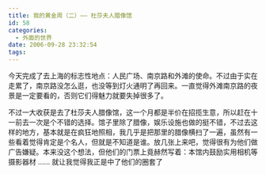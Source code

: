 ```yaml
---
title: 我的黄金周（二）—— 杜莎夫人腊像馆
id: 58
categories:
  - 外面的世界
date: 2006-09-28 23:32:54
tags:
---
```


今天完成了去上海的标志性地点：人民广场、南京路和外滩的使命。不过由于实在走累了，南京路没怎么逛，也没等到灯火通明了再回来。一直觉得外滩南京路的夜景是一定要看的，否则它们得魅力就要失掉很多了。

不过一大收获是去了杜莎夫人腊像馆，这一个月都是半价在招揽生意，所以赶在十一前去一次是个不错的选择。馆子里除了腊像，娱乐设施也做的挺不错，不过去这样的地方，基本就是在疯狂地照相，我几乎是把那里的腊像横扫了一遍，虽然有一些看着觉得肯定是个名人，但就是不知道是谁。放几张上来吧，觉得很有为他们做广告嫌疑。本来没这个想法，但他们的门票上竟赫然写着：本馆内鼓励实用相机等摄影器材 …… 就让我觉得我正是中了他们的圈套了
